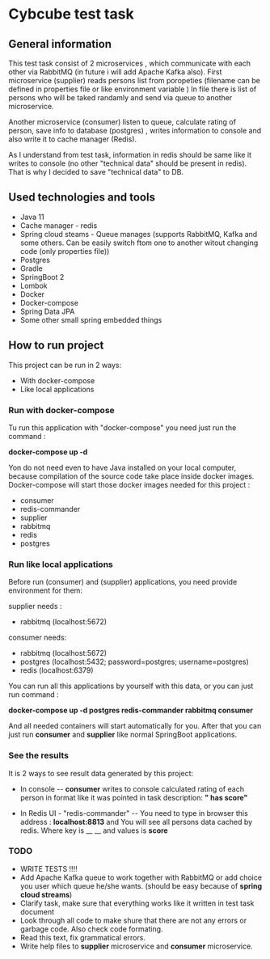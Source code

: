 # Cybcube test task

## General information
This test task consist of 2 microservices , which communicate with each other via RabbitMQ (in future i will add Apache Kafka also). 
First microservice (supplier) reads persons list from poropeties (filename can be defined in properties file or like environment variable )
In file there is list of persons who will be taked randamly and send via queue to another microservice.

Another microservice (consumer) listen to queue, calculate rating of person, save info to database (postgres) , writes information to console and also write it to cache manager (Redis). 

As I understand from test task, information in redis should be same like it writes to console (no other "technical data" should be present in redis). That is why I decided to save "technical data" to DB. 

## Used technologies and tools

* Java 11
* Cache manager - redis
* Spring cloud steams - Queue manages (supports RabbitMQ, Kafka and some others. Can be easily switch ftom one to another witout changing code (only properties file))
* Postgres
* Gradle
* SpringBoot 2
* Lombok
* Docker
* Docker-compose
* Spring Data JPA
* Some other small spring embedded things

## How to run project

This project can be run in 2 ways:
* With docker-compose
* Like local applications

### Run with docker-compose

Tu run this application with "docker-compose" you need just run the command :

**docker-compose up -d**

Yon do not need even to have Java installed on your local computer, because compilation of the source code take place inside docker images.
Docker-compose will start those docker images needed for this project :
* consumer
* redis-commander
* supplier
* rabbitmq
* redis
* postgres

### Run like local applications

Before run (consumer) and (supplier) applications, you need provide environment for them:

supplier needs :

* rabbitmq (localhost:5672)

consumer needs:

* rabbitmq (localhost:5672)
* postgres (localhost:5432; password=postgres; username=postgres)
* redis (localhost:6379)

You can run all this applications by yourself with this data, or you can just run command :

**docker-compose up -d postgres redis-commander rabbitmq consumer**

And all needed containers will start automatically for you.
After that you can just run **consumer** and **supplier** like normal SpringBoot applications.

### See the results

It is 2 ways to see result data generated by this project:
* In console -- **consumer** writes to console calculated rating of each person in format like it was pointed in task description:
__"<firstName> <lastName> has <socialRatingScore> score"__

* In Redis UI - "redis-commander"  -- You need to type in browser this address : **localhost:8813** and You will see all persons data cached by redis. Where key is __<firstName> <lastName> __ and values is __score__

### TODO

* WRITE TESTS !!!!
* Add Apache Kafka queue to work together with RabbitMQ or add choice you user which queue he/she wants. (should be easy because of **spring cloud streams**)
* Clarify task, make sure that everything works like it written in test task document
* Look through all code to make shure that there are not any errors or garbage code. Also check code formating.
* Read this text,  fix grammatical errors. 
* Write help files to **supplier** microservice and **consumer** microservice.